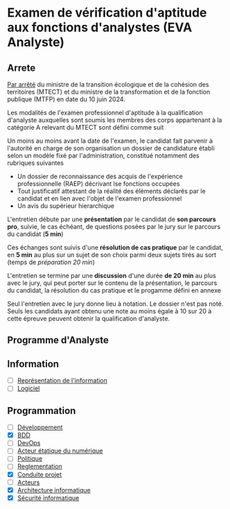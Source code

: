 # Examen de vérification d'aptitude aux fonctions d'analystes (EVA Analyste)

## Arrete

[Par arrêté](https://www.legifrance.gouv.fr/jorf/id/JORFTEXT000049909467) du ministre de la transition écologique et de la cohésion des territoires (MTECT) et du ministre de la transformation et de la fonction publique (MTFP) en date du 10 juin 2024.

Les modalités de l'examen professionnel d'aptitude à la qualification d'analyste auxquelles sont soumis les membres des corps appartenant à la catégorie A relevant du MTECT sont défini comme suit

Un moins au moins avant la date de l'examen, le candidat fait parvenir à l'autorité en charge de son organisation un dossier de candidature établi selon un modèle fixé par l'administration, constitué notamment des rubriques suivantes

- Un dossier de reconnaissance des acquis de l'expérience professionnelle (RAEP) décrivant lse fonctions occupées
- Tout justificatif attestant de la réalité des éléments déclarés par le candidat et en lien avec l'objet de l'examen professionnel
- Un avis du supérieur hierarchique

L'entretien débute par une **présentation** par le candidat de **son parcours pro**, suivie, le cas échéant, de questions posées par le jury sur le parcours du candidat (**5 min**)

Ces échanges sont suivis d'une **résolution de cas pratique** par le candidat, en **5 min** au plus sur un sujet de son choix parmi deux sujets tirés au sort (temps de *préparation 20 min*)

L'entretien se termine par une **discussion** d'une durée **de 20 min** au plus avec le jury, qui peut porter sur le contenu de la présentation, le parcours du candidat, la résolution du cas pratique et le progamme défini en annexe

Seul l'entretien avec le jury donne lieu à notation. Le dossier n'est pas noté. Seuls les candidats ayant obtenu une note au moins égale à 10 sur 20 à cette épreuve peuvent obtenir la qualification d'analyste.

## Programme d'Analyste

## Information

- [ ] [Représentation de l'information](./fiches/101-information.md)
- [ ] [Logiciel](./fiches/102-logiciel.md)

## Programmation

- [ ] [Développement](./fiches/211-developpement.md)
- [X] [BDD](./fiches/212-bdd.md)
- [ ] [DevOps](./fiches/213-devops.md)
- [ ] [Acteur étatique du numérique](./fiches/214-gouv.md)
- [ ] [Politique](./fiches/215-politique.md)
- [ ] [Reglementation](./fiches/216-reglementation.md)
- [X] [Conduite projet](./fiches/217-projet.md)
- [ ] [Acteurs](./fiches/218-acteurs.md)
- [X] [Architecture informatique](./fiches/219-archi.md)
- [X] [Sécurité informatique](./fiches/220-securite.md)

